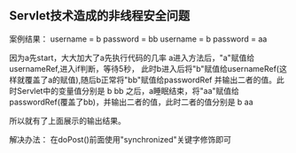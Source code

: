 
## Servlet技术造成的非线程安全问题

案例结果：
username = b password = bb
username = b password = aa

因为a先start，大大加大了a先执行代码的几率
a进入方法后，"a"赋值给usernameRef,进入if判断，等待5秒，
此时b进入后将"b"赋值给usernameRef(这样就覆盖了a的赋值),随后b正常将"bb"赋值给passwordRef
并输出二者的值。此时Servlet中的变量值分别是 b bb
之后，a睡眠结束，将"aa"赋值给passwordRef(覆盖了bb)，并输出二者的值，此时二者的值分别是 b aa

所以就有了上面展示的输出结果。

解决办法：
在doPost()前面使用"synchronized"关键字修饰即可